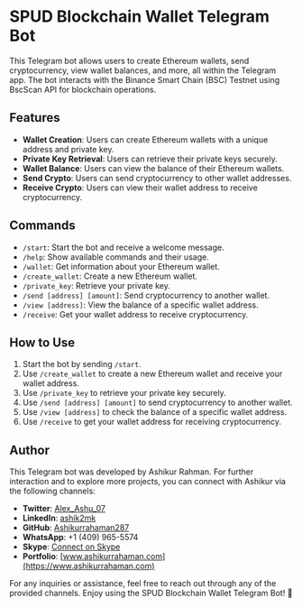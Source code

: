 # SPUD Blockchain Wallet Telegram Bot

This Telegram bot allows users to create Ethereum wallets, send cryptocurrency, view wallet balances, and more, all within the Telegram app. The bot interacts with the Binance Smart Chain (BSC) Testnet using BscScan API for blockchain operations.

## Features

- **Wallet Creation**: Users can create Ethereum wallets with a unique address and private key.
- **Private Key Retrieval**: Users can retrieve their private keys securely.
- **Wallet Balance**: Users can view the balance of their Ethereum wallets.
- **Send Crypto**: Users can send cryptocurrency to other wallet addresses.
- **Receive Crypto**: Users can view their wallet address to receive cryptocurrency.

## Commands

- `/start`: Start the bot and receive a welcome message.
- `/help`: Show available commands and their usage.
- `/wallet`: Get information about your Ethereum wallet.
- `/create_wallet`: Create a new Ethereum wallet.
- `/private_key`: Retrieve your private key.
- `/send [address] [amount]`: Send cryptocurrency to another wallet.
- `/view [address]`: View the balance of a specific wallet address.
- `/receive`: Get your wallet address to receive cryptocurrency.

## How to Use

1. Start the bot by sending `/start`.
2. Use `/create_wallet` to create a new Ethereum wallet and receive your wallet address.
3. Use `/private_key` to retrieve your private key securely.
4. Use `/send [address] [amount]` to send cryptocurrency to another wallet.
5. Use `/view [address]` to check the balance of a specific wallet address.
6. Use `/receive` to get your wallet address for receiving cryptocurrency.

## Author

This Telegram bot was developed by Ashikur Rahman. For further interaction and to explore more projects, you can connect with Ashikur via the following channels:

- **Twitter**: [Alex_Ashu_07](https://twitter.com/Alex_Ashu_07)
- **LinkedIn**: [ashik2mk](https://www.linkedin.com/in/ashik2mk/)
- **GitHub**: [Ashikurrahaman287](https://github.com/Ashikurrahaman287)
- **WhatsApp**: +1 (409) 965-5574
- **Skype**: [Connect on Skype](https://join.skype.com/invite/sBFuPnQCPN8O)
- **Portfolio**: [www.ashikurrahaman.com](https://www.ashikurrahaman.com)

For any inquiries or assistance, feel free to reach out through any of the provided channels. Enjoy using the SPUD Blockchain Wallet Telegram Bot! 🚀
